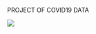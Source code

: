 PROJECT OF COVID19 DATA

 <img src="https://www.fda.gov/files/Coronavirus_3D_illustration_by_CDC_1600x900.png">
